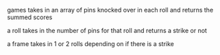 games takes in an array of pins knocked over in each roll and returns the summed scores

a roll takes in the number of pins for that roll and returns a strike or not

a frame takes in 1 or 2 rolls depending on if there is a strike

